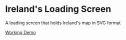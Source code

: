 # Ireland's Loading Screen
A loading screen that holds Ireland's map in SVG format

[Working Demo](https://codepen.io/housamz/pen/rYPMqg)